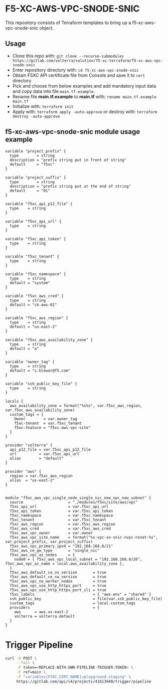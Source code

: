 # F5-XC-AWS-VPC-SNODE-SNIC

This repository consists of Terraform templates to bring up a f5-xc-aws-vpc-snode-snic object.

## Usage

- Clone this repo with: `git clone --recurse-submodules https://gitlab.com/volterra/solution/f5-xc-terraform/f5-xc-aws-vpc-snode-snic`
- Enter repository directory with: `cd f5-xc-aws-vpc-snode-snic`
- Obtain F5XC API certificate file from Console and save it to `cert` directory
- Pick and choose from below examples and add mandatory input data and copy data into file `main.tf.example`.
- Rename file __main.tf.example__ to __main.tf__ with: `rename main.tf.example main.tf`
- Initialize with: `terraform init`
- Apply with: `terraform apply -auto-approve` or destroy with: `terraform destroy -auto-approve`

## f5-xc-aws-vpc-snode-snic module usage example

````hcl
variable "project_prefix" {
  type        = string
  description = "prefix string put in front of string"
  default     = "f5xc"
}

variable "project_suffix" {
  type        = string
  description = "prefix string put at the end of string"
  default     = "01"
}

variable "f5xc_api_p12_file" {
  type    = string
}

variable "f5xc_api_url" {
  type    = string
}

variable "f5xc_api_token" {
  type    = string
}

variable "f5xc_tenant" {
  type    = string
}

variable "f5xc_namespace" {
  type    = string
  default = "system"
}

variable "f5xc_aws_cred" {
  type    = string
  default = "ck-aws-01"
}

variable "f5xc_aws_region" {
  type    = string
  default = "us-east-2"
}

variable "f5xc_aws_availability_zone" {
  type    = string
  default = "a"
}

variable "owner_tag" {
  type    = string
  default = "c.klewar@f5.com"
}

variable "ssh_public_key_file" {
  type    = string
}

locals {
  aws_availability_zone = format("%s%s", var.f5xc_aws_region, var.f5xc_aws_availability_zone)
  custom_tags = {
    Owner        = var.owner_tag
    f5xc-tenant  = var.f5xc_tenant
    f5xc-feature = "f5xc-aws-vpc-site"
  }
}

provider "volterra" {
  api_p12_file = var.f5xc_api_p12_file
  url          = var.f5xc_api_url
  alias        = "default"
}

provider "aws" {
  region = var.f5xc_aws_region
  alias  = "us-east-2"
}


module "f5xc_aws_vpc_single_node_single_nic_new_vpc_new_subnet" {
  source                    = "./modules/f5xc/site/aws/vpc"
  f5xc_api_url              = var.f5xc_api_url
  f5xc_api_token            = var.f5xc_api_token
  f5xc_namespace            = var.f5xc_namespace
  f5xc_tenant               = var.f5xc_tenant
  f5xc_aws_region           = var.f5xc_aws_region
  f5xc_aws_cred             = var.f5xc_aws_cred
  f5xc_aws_vpc_owner        = var.owner
  f5xc_aws_vpc_site_name    = format("%s-vpc-sn-snic-nvpc-nsnet-%s", var.project_prefix, var.project_suffix)
  f5xc_aws_vpc_primary_ipv4 = "192.168.168.0/21"
  f5xc_aws_ce_gw_type       = "single_nic"
  f5xc_aws_vpc_az_nodes     = {
    node0 = { f5xc_aws_vpc_local_subnet = "192.168.168.0/26", f5xc_aws_vpc_az_name = local.aws_availability_zone },
  }
  f5xc_aws_default_ce_os_version       = true
  f5xc_aws_default_ce_sw_version       = true
  f5xc_aws_vpc_no_worker_nodes         = true
  f5xc_aws_vpc_use_http_https_port     = true
  f5xc_aws_vpc_use_http_https_port_sli = true
  f5xc_labels                          = { "aws-env" = "shared" }
  ssh_public_key                       = file(var.ssh_public_key_file)
  custom_tags                          = local.custom_tags
  providers                            = {
    aws      = aws.us-east-2
    volterra = volterra.default
  }
}
````
# Trigger Pipeline

```bash
curl -X POST \
     --fail \
     -F token=<REPLACE-WITH-OWN-PIPELINE-TRIGGER-TOKEN> \
     -F ref=main \
     -F "variables[F5XC_CERT_NAME]=playground.staging" \
     https://gitlab.com/api/v4/projects/41613940/trigger/pipeline
```
